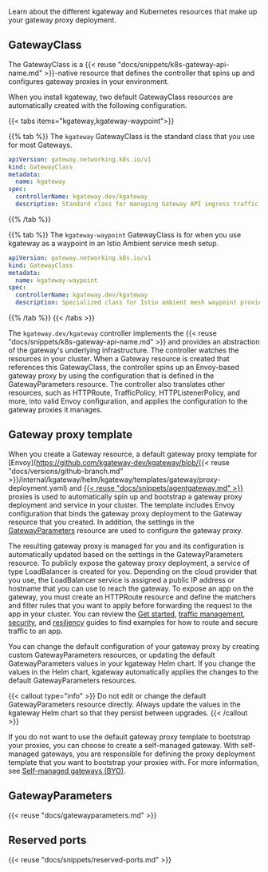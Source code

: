 Learn about the different kgateway and Kubernetes resources that make up your gateway proxy deployment.

## GatewayClass

The GatewayClass is a {{< reuse "docs/snippets/k8s-gateway-api-name.md" >}}-native resource that defines the controller that spins up and configures gateway proxies in your environment. 

When you install kgateway, two default GatewayClass resources are automatically created with the following configuration. 

{{< tabs items="kgateway,kgateway-waypoint">}}

{{% tab %}}
The `kgateway` GatewayClass is the standard class that you use for most Gateways.
```yaml
apiVersion: gateway.networking.k8s.io/v1
kind: GatewayClass
metadata:
  name: kgateway
spec:
  controllerName: kgateway.dev/kgateway
  description: Standard class for managing Gateway API ingress traffic.
```
{{% /tab %}}

{{% tab %}}
The `kgateway-waypoint` GatewayClass is for when you use kgateway as a waypoint in an Istio Ambient service mesh setup.
```yaml
apiVersion: gateway.networking.k8s.io/v1
kind: GatewayClass
metadata:
  name: kgateway-waypoint
spec:
  controllerName: kgateway.dev/kgateway
  description: Specialized class for Istio ambient mesh waypoint proxies.
```
{{% /tab %}}
{{< /tabs >}}

The `kgateway.dev/kgateway` controller implements the {{< reuse "docs/snippets/k8s-gateway-api-name.md" >}} and provides an abstraction of the gateway's underlying infrastructure. The controller watches the resources in your cluster. When a Gateway resource is created that references this GatewayClass, the controller spins up an Envoy-based gateway proxy by using the configuration that is defined in the GatewayParameters resource. The controller also translates other resources, such as HTTPRoute, TrafficPolicy, HTTPListenerPolicy, and more, into valid Envoy configuration, and applies the configuration to the gateway proxies it manages. 

## Gateway proxy template

When you create a Gateway resource, a default gateway proxy template for [Envoy](https://github.com/kgateway-dev/kgateway/blob/{{< reuse "docs/versions/github-branch.md" >}}/internal/kgateway/helm/kgateway/templates/gateway/proxy-deployment.yaml) and [{{< reuse "docs/snippets/agentgateway.md" >}}](https://github.com/kgateway-dev/kgateway/blob/main/internal/kgateway/helm/kgateway/templates/gateway/agent-gateway-deployment.yaml) proxies is used to automatically spin up and bootstrap a gateway proxy deployment and service in your cluster. The template includes Envoy configuration that binds the gateway proxy deployment to the Gateway resource that you created. In addition, the settings in the [GatewayParameters](#gatewayparameters) resource are used to configure the gateway proxy. 

The resulting gateway proxy is managed for you and its configuration is automatically updated based on the settings in the GatewayParameters resource. To publicly expose the gateway proxy deployment, a service of type LoadBalancer is created for you. Depending on the cloud provider that you use, the LoadBalancer service is assigned a public IP address or hostname that you can use to reach the gateway. To expose an app on the gateway, you must create an HTTPRoute resource and define the matchers and filter rules that you want to apply before forwarding the request to the app in your cluster. You can review the [Get started](/docs/quickstart/), [traffic management](/docs/traffic-management/), [security](/docs/security/), and [resiliency](/docs/resiliency/) guides to find examples for how to route and secure traffic to an app. 

You can change the default configuration of your gateway proxy by creating custom GatewayParameters resources, or updating the default GatewayParameters values in your kgateway Helm chart. If you change the values in the Helm chart, kgateway automatically applies the changes to the default GatewayParameters resources. 

{{< callout type="info" >}}
Do not edit or change the default GatewayParameters resource directly. Always update the values in the kgateway Helm chart so that they persist between upgrades.
{{< /callout >}} 

If you do not want to use the default gateway proxy template to bootstrap your proxies, you can choose to create a self-managed gateway. With self-managed gateways, you are responsible for defining the proxy deployment template that you want to bootstrap your proxies with. For more information, see [Self-managed gateways (BYO)](/docs/setup/customize/selfmanaged/).

## GatewayParameters 

{{< reuse "docs/gatewayparameters.md" >}}

## Reserved ports

{{< reuse "docs/snippets/reserved-ports.md" >}}
